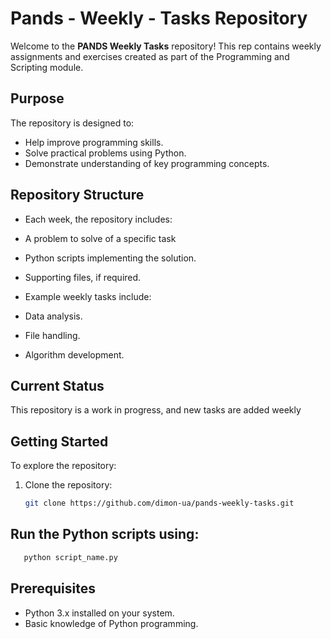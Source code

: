 # Pands - Weekly - Tasks Repository

Welcome to the **PANDS Weekly Tasks** repository! This rep contains weekly assignments and exercises created as part of the Programming and Scripting module.

## Purpose
The repository is designed to:
- Help improve programming skills.
- Solve practical problems using Python.
- Demonstrate understanding of key programming concepts.

## Repository Structure
- Each week, the repository includes:
- A problem to solve of a specific task
- Python scripts implementing the solution.
- Supporting files, if required.

- Example weekly tasks include:
- Data analysis.
- File handling.
- Algorithm development.

## Current Status
This repository is a work in progress, and new tasks are added weekly

## Getting Started
To explore the repository:
1. Clone the repository:
   ```bash
   git clone https://github.com/dimon-ua/pands-weekly-tasks.git

## Run the Python scripts using:
```bash
   python script_name.py
```

## Prerequisites
- Python 3.x installed on your system.
- Basic knowledge of Python programming.

